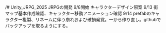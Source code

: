 /# Unity_JRPG_2025
JRPGの開発
9/8開始 キャラクターデザイン原案
9/13 街マップ基本作成確認、キャラクター移動アニメーション確認
9/14 prefabのキャラクター複製、リネームに伴う崩れおよび破損発覚。一から作り直し。githubでバックアップを取るようにする。
